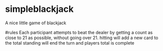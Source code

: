 # simpleblackjack
A nice little game of blackjack

#rules
Each participant attempts to beat the dealer by getting a count as close to 21 as possible, without going over 21.
hitting will add a new card to the total
standing will end the turn and players total is complete
